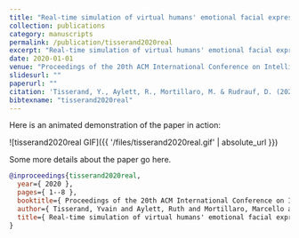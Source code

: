 ```yaml
---
title: "Real-time simulation of virtual humans' emotional facial expressions, harnessing autonomic physiological and musculoskeletal control"
collection: publications
category: manuscripts
permalink: /publication/tisserand2020real
excerpt: "Real-time simulation of virtual humans' emotional facial expressions, harnessing autonomic physiological and musculoskeletal control"
date: 2020-01-01
venue: "Proceedings of the 20th ACM International Conference on Intelligent Virtual Agents"
slidesurl: ""
paperurl: ""
citation: 'Tisserand, Y., Aylett, R., Mortillaro, M. & Rudrauf, D. (2020). "Real-time simulation of virtual humans'' emotional facial expressions, harnessing autonomic physiological and musculoskeletal control." Proceedings of the 20th ACM International Conference on Intelligent Virtual Agents. 1--8.'
bibtexname: "tisserand2020real"
---
```


Here is an animated demonstration of the paper in action:

![tisserand2020real GIF]({{ '/files/tisserand2020real.gif' | absolute_url }})

Some more details about the paper go here.

```bibtex
@inproceedings{tisserand2020real,
  year={ 2020 },
  pages={ 1--8 },
  booktitle={ Proceedings of the 20th ACM International Conference on Intelligent Virtual Agents },
  author={ Tisserand, Yvain and Aylett, Ruth and Mortillaro, Marcello and Rudrauf, David },
  title={ Real-time simulation of virtual humans' emotional facial expressions, harnessing autonomic physiological and musculoskeletal control },
}
```
